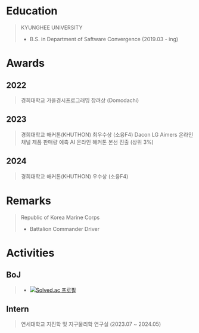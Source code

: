 # Education
> KYUNGHEE UNIVERSITY
> + B.S. in Department of Saftware Convergence (2019.03 - ing)

# Awards
## 2022
> 경희대학교 가을경시프로그래밍 장려상 (Domodachi)
## 2023
> 경희대학교 해커톤(KHUTHON) 최우수상 (소융F4)
> Dacon LG Aimers 온라인 채널 제품 판매량 예측 AI 온라인 해커톤 본선 진출 (상위 3%)

## 2024
> 경희대학교 해커톤(KHUTHON) 우수상 (소융F4)

# Remarks
> Republic of Korea Marine Corps
> + Battalion Commander Driver

# Activities
## BoJ
> + [![Solved.ac 프로필](http://mazassumnida.wtf/api/v2/generate_badge?boj=minhwan514)](https://solved.ac/minhwan514)
## Intern
> 연세대학교 지진학 및 지구물리학 연구실 (2023.07 ~ 2024.05)
